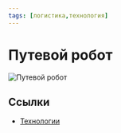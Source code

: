 ```yaml
---
tags: [логистика,технология]
---
```

# Путевой робот

![Путевой робот](../assets/%D0%BF%D1%83%D1%82%D0%B5%D0%B2%D0%BE%D0%B9-%D1%80%D0%BE%D0%B1%D0%BE%D1%82.jpg)

## Ссылки

* [Технологии](%D0%A2%D0%B5%D1%85%D0%BD%D0%BE%D0%BB%D0%BE%D0%B3%D0%B8%D0%B8.md)
